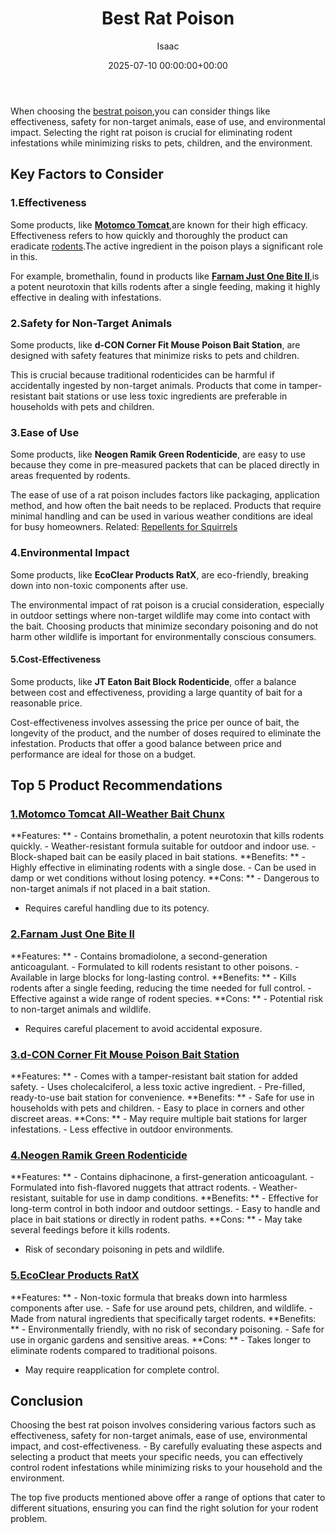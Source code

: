 ﻿---
title: Best Rat Poison
description: When choosing the best rat poison , you can consider things like effectiveness, safety for non-target animals, ease of use, and environmental impact.
slug: /best-rat-poison/
date: 2025-07-10 00:00:00+00:00
lastmod: 2025-07-10 00:00:00+03:00
author: Isaac
categories:
- Product Reviews
- Rats
tags:
- product-reviews
- best
- rat
layout: post
---

When choosing the [best](https://pestpolicy.com/best-chipmunk-repellents/)[rat poison](http://www.canadianfieldnaturalist.ca/index.php/cfn/article/view/360),you can consider things like effectiveness, safety for non-target animals, ease of use, and environmental impact. Selecting the right rat poison is crucial for eliminating rodent infestations while minimizing risks to pets, children, and the environment.

##  Key Factors to Consider

###  1.**Effectiveness**

Some products, like [**Motomco Tomcat**](https://www.amazon.com/dp/B000HHM0JK/?tag=p-policy-20),are known for their high efficacy. Effectiveness refers to how quickly and thoroughly the product can eradicate [rodents](https://pestpolicy.com/best-poison-for-squirrels/).The active ingredient in the poison plays a significant role in this.

For example, bromethalin, found in products like [**Farnam Just One Bite II**](https://www.amazon.com/dp/B005ORDWYA/?tag=p-policy-20),is a potent neurotoxin that kills rodents after a single feeding, making it highly effective in dealing with infestations.

###  2.**Safety for Non-Target Animals**

Some products, like **d-CON Corner Fit Mouse Poison Bait Station**, are designed with safety features that minimize risks to pets and children.

This is crucial because traditional rodenticides can be harmful if accidentally ingested by non-target animals. Products that come in tamper-resistant bait stations or use less toxic ingredients are preferable in households with pets and children.

###  3.**Ease of Use**

Some products, like **Neogen Ramik Green Rodenticide**, are easy to use because they come in pre-measured packets that can be placed directly in areas frequented by rodents.

The ease of use of a rat poison includes factors like packaging, application method, and how often the bait needs to be replaced. Products that require minimal handling and can be used in various weather conditions are ideal for busy homeowners. Related: [Repellents for Squirrels](https://pestpolicy.com/best-squirrel-repellent/)

###  4.**Environmental Impact**

Some products, like **EcoClear Products RatX**, are eco-friendly, breaking down into non-toxic components after use.

The environmental impact of rat poison is a crucial consideration, especially in outdoor settings where non-target wildlife may come into contact with the bait. Choosing products that minimize secondary poisoning and do not harm other wildlife is important for environmentally conscious consumers.

####  5.**Cost-Effectiveness**

Some products, like **JT Eaton Bait Block Rodenticide**, offer a balance between cost and effectiveness, providing a large quantity of bait for a reasonable price.

Cost-effectiveness involves assessing the price per ounce of bait, the longevity of the product, and the number of doses required to eliminate the infestation. Products that offer a good balance between price and performance are ideal for those on a budget.

##  Top 5 Product Recommendations

###  [1.**Motomco Tomcat All-Weather Bait Chunx**](https://www.amazon.com/dp/B000HHM0JK/?tag=p-policy-20)

**Features: ** - Contains bromethalin, a potent neurotoxin that kills rodents quickly. - Weather-resistant formula suitable for outdoor and indoor use. - Block-shaped bait can be easily placed in bait stations. **Benefits: ** - Highly effective in eliminating rodents with a single dose. - Can be used in damp or wet conditions without losing potency. **Cons: ** - Dangerous to non-target animals if not placed in a bait station.

- Requires careful handling due to its potency.

###  [2.**Farnam Just One Bite II**](https://www.amazon.com/dp/B005ORDWYA/?tag=p-policy-20)

**Features: ** - Contains bromadiolone, a second-generation anticoagulant. - Formulated to kill rodents resistant to other poisons. - Available in large blocks for long-lasting control. **Benefits: ** - Kills rodents after a single feeding, reducing the time needed for full control. - Effective against a wide range of rodent species. **Cons: ** - Potential risk to non-target animals and wildlife.

- Requires careful placement to avoid accidental exposure.

###  [3.**d-CON Corner Fit Mouse Poison Bait Station**](https://www.amazon.com/dp/B07FJXSZTS/?tag=p-policy-20)

**Features: ** - Comes with a tamper-resistant bait station for added safety. - Uses cholecalciferol, a less toxic active ingredient. - Pre-filled, ready-to-use bait station for convenience. **Benefits: ** - Safe for use in households with pets and children. - Easy to place in corners and other discreet areas. **Cons: ** - May require multiple bait stations for larger infestations. - Less effective in outdoor environments.

###  [4.**Neogen Ramik Green Rodenticide**](https://www.amazon.com/dp/B005BUZL2Q/?tag=p-policy-20)

**Features: ** - Contains diphacinone, a first-generation anticoagulant. - Formulated into fish-flavored nuggets that attract rodents. - Weather-resistant, suitable for use in damp conditions. **Benefits: ** - Effective for long-term control in both indoor and outdoor settings. - Easy to handle and place in bait stations or directly in rodent paths. **Cons: ** - May take several feedings before it kills rodents.

- Risk of secondary poisoning in pets and wildlife.

###  [5.**EcoClear Products RatX**](https://www.amazon.com/dp/B0120BFEAM/?tag=p-policy-20)

**Features: ** - Non-toxic formula that breaks down into harmless components after use. - Safe for use around pets, children, and wildlife. - Made from natural ingredients that specifically target rodents. **Benefits: ** - Environmentally friendly, with no risk of secondary poisoning. - Safe for use in organic gardens and sensitive areas. **Cons: ** - Takes longer to eliminate rodents compared to traditional poisons.

- May require reapplication for complete control.

##  Conclusion

Choosing the best rat poison involves considering various factors such as effectiveness, safety for non-target animals, ease of use, environmental impact, and cost-effectiveness. - By carefully evaluating these aspects and selecting a product that meets your specific needs, you can effectively control rodent infestations while minimizing risks to your household and the environment.

The top five products mentioned above offer a range of options that cater to different situations, ensuring you can find the right solution for your rodent problem.

